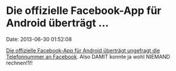 Die offizielle Facebook-App für Android überträgt \...
======================================================

Date: 2013-06-30 01:52:08

[Die offizielle Facebook-App für Android überträgt ungefragt die
Telefonnummer an
Facebook](http://www.symantec.com/connect/blogs/norton-mobile-insight-discovers-facebook-privacy-leak).
Also DAMIT konnte ja wohl NIEMAND rechnen!1!!
